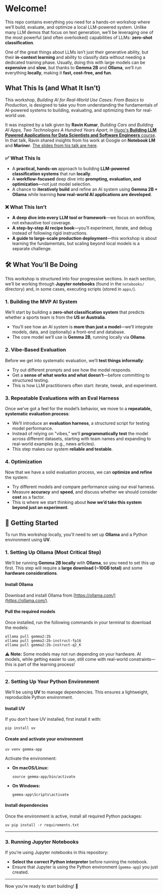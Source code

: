 # Welcome!

This repo contains everything you need for a hands-on workshop where we’ll build, evaluate, and optimize a local LLM-powered system. Unlike many LLM demos that focus on text generation, we’ll be leveraging one of the most powerful (and often overlooked) capabilities of LLMs: **zero-shot classification**.

One of the great things about LLMs isn’t just their generative ability, but their **in-context learning** and ability to classify data without needing a dedicated training phase. Usually, doing this with large models can be **expensive** and **slow**, but thanks to **Gemma 2B** and **Ollama**, we’ll run everything **locally**, making it **fast, cost-free, and fun**.

## What This Is (and What It Isn’t)

This workshop, *Building AI for Real-World Use Cases: From Basics to Production*, is designed to take you from understanding the fundamentals of AI-powered systems to building, evaluating, and optimizing them for real-world use.

It was inspired by a talk given by **Ravin Kumar**, *Building Cars and Building AI Apps, Two Technologies A Hundred Years Apart*, in [Hugo's **Building LLM Powered Applications for Data Scientists and Software Engineers** course](https://maven.com/s/course/d56067f338). In that talk, Ravin shared insights from his work at Google on **Notebook LM** and **Mariner**. [The slides from his talk are here](https://docs.google.com/presentation/d/e/2PACX-1vQanphgWMnZb2DwQsLJUxUVh1XbU1gv162lQyc2BUbom2no5TThljEH6-YWLc9APfxApZYAJkwMDu4K/pub?start=false&loop=false&delayms=60000#slide=id.p).

### ✅ **What This Is**
- A **practical, hands-on** approach to building **LLM-powered classification systems** that run **locally**.
- A **workflow-focused** deep dive into **prompting, evaluation, and optimization**—not just model selection.
- A chance to **iteratively build** and refine an AI system using **Gemma 2B + Ollama** while learning **how real-world AI applications are developed**.

### ❌ **What This Isn’t**
- **A deep dive into every LLM tool or framework**—we focus on workflow, not exhaustive tool coverage.
- **A step-by-step AI recipe book**—you’ll experiment, iterate, and debug instead of following rigid instructions.
- **A guide to large-scale production deployment**—this workshop is about learning the fundamentals, but scaling beyond local models is a separate challenge.

## 🛠 What You’ll Be Doing

This workshop is structured into four progressive sections. In each section, we’ll be working through **Jupyter notebooks** (found in the `notebooks/` directory) and, in some cases, executing scripts (stored in `apps/`).

### **1. Building the MVP AI System**
We’ll start by building a **zero-shot classification system** that predicts whether a sports team is from the **US or Australia**.
- You’ll see how an AI system is **more than just a model**—we’ll integrate models, data, and (optionally) a front-end and database.
- The core model we’ll use is **Gemma 2B**, running locally via **Ollama**.

### **2. Vibe-Based Evaluation**
Before we get into systematic evaluation, we’ll **test things informally**:
- Try out different prompts and see how the model responds.
- Get a **sense of what works and what doesn’t**—before committing to structured testing.
- This is how LLM practitioners often start: iterate, tweak, and experiment.

### **3. Repeatable Evaluations with an Eval Harness**
Once we’ve got a feel for the model’s behavior, we move to a **repeatable, systematic evaluation process**:
- We’ll introduce an **evaluation harness**, a structured script for testing model performance.
- Instead of relying on "vibes," we’ll **programmatically test** the model across different datasets, starting with team names and expanding to real-world examples (e.g., news articles).
- This step makes our system **reliable and testable**.

### **4. Optimization**
Now that we have a solid evaluation process, we can **optimize and refine** the system:
- Try different models and compare performance using our eval harness.
- Measure **accuracy** and **speed**, and discuss whether we should consider **cost** as a factor.
- This is where we start thinking about **how we’d take this system beyond just an experiment**.

## 🚀 Getting Started

To run this workshop locally, you'll need to set up **Ollama** and a Python environment using **UV**.

### **1. Setting Up Ollama** (Most Critical Step)
We’ll be running **Gemma 2B locally** with **Ollama**, so you need to set this up first. This step will require a **large download (~10GB total)** and some **hardware considerations**.

#### **Install Ollama**
Download and install Ollama from [https://ollama.com/](https://ollama.com/).

#### **Pull the required models**
Once installed, run the following commands in your terminal to download the models:

```shell
ollama pull gemma2:2b
ollama pull gemma2:2b-instruct-fp16
ollama pull gemma2:2b-instruct-q2_K
```

⚠️ **Note:** Some models may not run depending on your hardware. AI models, while getting easier to use, still come with real-world constraints—this is part of the learning process!

---

### **2. Setting Up Your Python Environment**

We’ll be using **UV** to manage dependencies. This ensures a lightweight, reproducible Python environment.

#### **Install UV**
If you don’t have UV installed, first install it with:

```shell
pip install uv
```

#### **Create and activate your environment**

```shell
uv venv gemma-app
```

Activate the environment:

- **On macOS/Linux:**  
  ```shell
  source gemma-app/bin/activate
  ```
- **On Windows:**  
  ```shell
  gemma-app\Scripts\activate
  ```

#### **Install dependencies**
Once the environment is active, install all required Python packages:

```shell
uv pip install -r requirements.txt
```

---

### **3. Running Jupyter Notebooks**

If you’re using Jupyter notebooks in this repository:
- **Select the correct Python interpreter** before running the notebook.
- Ensure that Jupyter is using the Python environment (`gemma-app`) you just created.

---

Now you’re ready to start building! 🚀

